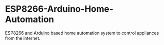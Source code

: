 # ESP8266-Arduino-Home-Automation
ESP8266 and Arduino based home automation system to control appliances from the internet.
